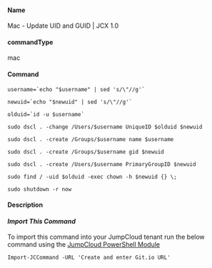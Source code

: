 #### Name

Mac - Update UID and GUID | JCX 1.0

#### commandType

mac

#### Command

```
username=`echo "$username" | sed 's/\"//g'`

newuid=`echo "$newuid" | sed 's/\"//g'`

olduid=`id -u $username`

sudo dscl . -change /Users/$username UniqueID $olduid $newuid

sudo dscl . -create /Groups/$username name $username

sudo dscl . -create /Groups/$username gid $newuid

sudo dscl . -create /Users/$username PrimaryGroupID $newuid

sudo find / -uid $olduid -exec chown -h $newuid {} \;

sudo shutdown -r now
```

#### Description



#### *Import This Command*

To import this command into your JumpCloud tenant run the below command using the [JumpCloud PowerShell Module](https://github.com/TheJumpCloud/support/wiki/Installing-the-JumpCloud-PowerShell-Module)

```
Import-JCCommand -URL 'Create and enter Git.io URL'
```
